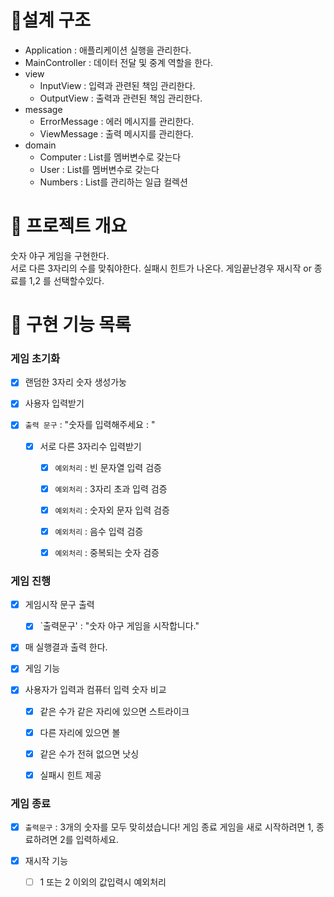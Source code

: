 # 📝설계 구조
- Application : 애플리케이션 실행을 관리한다.
- MainController : 데이터 전달 및 중계 역할을 한다.
- view
    - InputView : 입력과 관련된 책임 관리한다.
    - OutputView : 출력과 관련된 책임 관리한다.
- message
    - ErrorMessage : 에러 메시지를 관리한다.
    - ViewMessage : 출력 메시지를 관리한다.
- domain
    - Computer :  List<Integer>를 멤버변수로 갖는다
    - User :  List<Integer>를 멤버변수로 갖는다
    - Numbers :  List<Integer>를 관리하는 일급 컬렉션
# 💪 프로젝트 개요
숫자 야구 게임을 구현한다. <br>
서로 다른 3자리의 수를 맞춰야한다. 실패시  힌트가 나온다.
게임끝난경우 재시작 or 종료를 1,2 를 선택할수있다.

# 📝 구현 기능 목록
### 게임 초기화

- [x]  랜덤한 3자리 숫자 생성가눙

- [x]  사용자 입력받기
- [x] `출력 문구` : "숫자를 입력해주세요 : "
    - [x] 서로 다른 3자리수 입력받기
      - [x] `예외처리` : 빈 문자열 입력 검증
      - [x] `예외처리` : 3자리 초과 입력 검증
      - [x] `예외처리` : 숫자외 문자 입력 검증
      - [x] `예외처리` : 음수 입력 검증
      - [x] `예외처리` : 중복되는 숫자 검증


### 게임 진행
- [x] 게임시작 문구 출력
    - [x] `출력문구' : "숫자 야구 게임을 시작합니다."

- [x] 매 실행결과 출력 한다.


- [x] 게임 기능
- [x] 사용자가 입력과 컴퓨터 입력 숫자 비교
  - [x] 같은 수가 같은 자리에 있으면 스트라이크
  - [x] 다른 자리에 있으면 볼
  - [x] 같은 수가 전혀 없으면 낫싱
  - [x] 실패시 힌트 제공




### 게임 종료
- [x] `출력문구` : 3개의 숫자를 모두 맞히셨습니다! 게임 종료
  게임을 새로 시작하려면 1, 종료하려면 2를 입력하세요.

- [x] 재시작 기능
  - [ ]  1 또는 2 이외의 값입력시 예외처리
